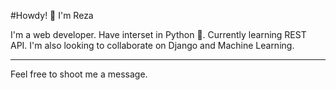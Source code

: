#Howdy! 👋 I'm Reza

I'm a web developer.
Have interset in Python 🐍. 
Currently learning REST API.
I'm also looking to collaborate on Django and Machine Learning.

<hr>

Feel free to shoot me a message.


<!---
mreza162152/mreza162152 is a ✨ special ✨ repository because its `README.md` (this file) appears on your GitHub profile.
You can click the Preview link to take a look at your changes.
--->
